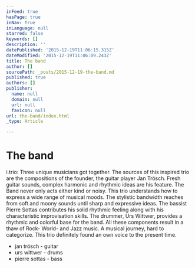 ```yaml
---
inFeed: true
hasPage: true
inNav: true
inLanguage: null
starred: false
keywords: []
description: ''
datePublished: '2015-12-19T11:06:15.315Z'
dateModified: '2015-12-19T11:06:09.243Z'
title: The band
author: []
sourcePath: _posts/2015-12-19-the-band.md
published: true
authors: []
publisher:
  name: null
  domain: null
  url: null
  favicon: null
url: the-band/index.html
_type: Article

---
```

# The band

i.trio: Three unique musicians got together. The sources of this inspired trio are the compositions of the founder, the guitar player Jan Trösch. Fresh guitar sounds, complex harmonic and rhythmic ideas are his feature. The Band never only acts either kind or noisy. This trio understands how to express a wide range of musical moods. The stylistic bandwidth reaches from soft and moony sounds until sharp and expressive ideas. The bassist Pierre Sottas contributes his solid rhythmic feeling along with his characteristic improvisation skills. The drummer, Urs Wittwer, provides a rhythmic and colorful base for the band. All these components result in a thaw of Rock- World- and Jazz music. A musical journey, hard to categorize. This trio definitely found an own voice to the present time.

* jan trösch - guitar
* urs wittwer - drums
* pierre sottas - bass